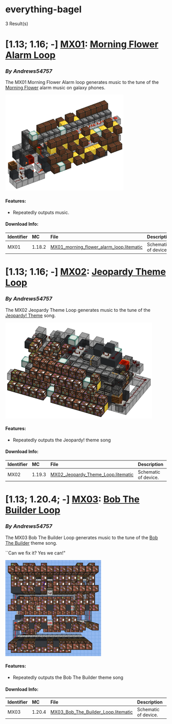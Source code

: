 # everything-bagel
3 Result(s)

# [1.13; 1.16; -] [MX01](MX01%20Morning%20Flower%20Alarm%20Loop): [Morning Flower Alarm Loop](MX01%20Morning%20Flower%20Alarm%20Loop/MX01_Morning_Flower_Alarm_Loop.pdf)
### *By Andrews54757*

The MX01 Morning Flower Alarm loop generates music to the tune of the [Morning Flower](https://www.youtube.com/watch?v=vTVWGoQcn9Q) alarm music on galaxy phones.

<img src="MX01%20Morning%20Flower%20Alarm%20Loop/morning_loop.png?raw=1" height="300px">

#### Features:
- Repeatedly outputs music.

#### Download Info:
|Identifier   | MC       | File                                                                                                                                | Description           |
|------------ |:-------- |:----------------------------------------------------------------------------------------------------------------------------------- |:----------------------|
|MX01         | 1.18.2   | [MX01_morning_flower_alarm_loop.litematic](MX01%20Morning%20Flower%20Alarm%20Loop/MX01_morning_flower_alarm_loop.litematic?raw=1)   | Schematic of device.  |



# [1.13; 1.16; -] [MX02](MX02%20Jeopardy%20Theme%20Loop): [Jeopardy Theme Loop](MX02%20Jeopardy%20Theme%20Loop/MX02_Jeopardy_Theme_Loop.pdf)
### *By Andrews54757*

The MX02 Jeopardy Theme Loop generates music to the tune of the [Jeopardy! Theme](https://www.youtube.com/watch?v=vWuQVpBeqLs) song.

<img src="MX02%20Jeopardy%20Theme%20Loop/jeopardy.png?raw=1" height="300px">

#### Features:
- Repeatedly outputs the Jeopardy! theme song

#### Download Info:
|Identifier   | MC       | File                                                                                                            | Description           |
|------------ |:-------- |:--------------------------------------------------------------------------------------------------------------- |:----------------------|
|MX02         | 1.19.3   | [MX02_Jeopardy_Theme_Loop.litematic](MX02%20Jeopardy%20Theme%20Loop/MX02_Jeopardy_Theme_Loop.litematic?raw=1)   | Schematic of device.  |



# [1.13; 1.20.4; -] [MX03](MX03%20Bob%20The%20Builder%20Loop): [Bob The Builder Loop](MX03%20Bob%20The%20Builder%20Loop/MX03_Bob_The_Builder_Loop.pdf)
### *By Andrews54757*

The MX03 Bob The Builder Loop generates music to the tune of the [Bob The Builder](https://www.youtube.com/watch?v=HdVg-2jn2OU) theme song.

``Can we fix it? Yes we can!"

<img src="MX03%20Bob%20The%20Builder%20Loop/bob.png?raw=1" height="300px">

#### Features:
- Repeatedly outputs the Bob The Builder theme song

#### Download Info:
|Identifier   | MC       | File                                                                                                                 | Description           |
|------------ |:-------- |:-------------------------------------------------------------------------------------------------------------------- |:----------------------|
|MX03         | 1.20.4   | [MX03_Bob_The_Builder_Loop.litematic](MX03%20Bob%20The%20Builder%20Loop/MX03_Bob_The_Builder_Loop.litematic?raw=1)   | Schematic of device.  |
